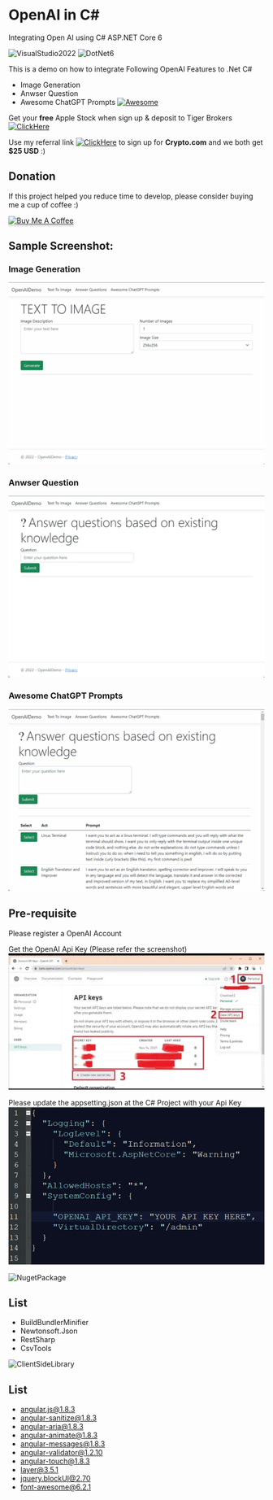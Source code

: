 # OpenAI in C#

Integrating Open AI using C# ASP.NET Core 6

<img src="https://img.shields.io/badge/VisualStudio-2022-blueviolet?logo=visualstudio" alt="VisualStudio2022">
<img src="https://img.shields.io/badge/core-6-brightgreen?logo=dotnet" alt="DotNet6">

This is a demo on how to integrate Following OpenAI Features to .Net C#

- Image Generation
- Anwser Question
- Awesome ChatGPT Prompts [![Awesome](https://cdn.rawgit.com/sindresorhus/awesome/d7305f38d29fed78fa85652e3a63e154dd8e8829/media/badge.svg)](https://github.com/f/awesome-chatgpt-prompts)

Get your **free** Apple Stock when sign up & deposit to Tiger Brokers
[![ClickHere](https://img.shields.io/badge/ClickMe-success?logo=Cliqz&?style=for-the-badge)](https://www.tigerbrokers.com.sg/activity/market/2022/welcome-sgp?template=AC1665389958774ybmreB&is_invite=true&utm_campaign=AC1665474511368tEOtbt&adcode=AC1665474511368tEOtbt&utm_medium=more_share&skin=1&edition=fundamental&shareID=fe086bba2a43a2b41bfc5bce405eea86&platform=android&account_display=standard&original_module=my_profile_activity&invite=E9WV2L&lang=en_US&utm_source=invite)

Use my referral link [![ClickHere](https://img.shields.io/badge/ClickMe-success?logo=Cliqz&?style=for-the-badge)](https://crypto.com/app/gmdvtgv38s) to sign up for **Crypto.com** and we both get **$25 USD** :)

## Donation

If this project helped you reduce time to develop, please consider buying me a cup of coffee :)

<a href="https://www.buymeacoffee.com/ongyishen" 
target="_blank">
<img src="https://www.buymeacoffee.com/assets/img/custom_images/orange_img.png" 
alt="Buy Me A Coffee" style="height: 41px !important;width: 174px !important;box-shadow: 0px 3px 2px 0px rgba(190, 190, 190, 0.5) !important;-webkit-box-shadow: 0px 3px 2px 0px rgba(190, 190, 190, 0.5) !important;" ></a>

## Sample Screenshot:

### Image Generation

<img src="https://github.com/ongyishen/OpenAICSharp/blob/main/img/TextToImage.gif?raw=true" />

### Anwser Question

<img src="https://github.com/ongyishen/OpenAICSharp/blob/main/img/AnswerQuestion.gif?raw=true" />

### Awesome ChatGPT Prompts

<img src="https://github.com/ongyishen/OpenAICSharp/blob/main/img/AwesomeAnswerQuestion.gif?raw=true" />

## Pre-requisite

Please register a OpenAI Account

Get the OpenAI Api Key (Please refer the screenshot)
<img src="https://github.com/ongyishen/OpenAICSharp/blob/main/img/OpenAIApiKey.png?raw=true" />

Please update the appsetting.json at the C# Project with your Api Key
<img src="https://github.com/ongyishen/OpenAICSharp/blob/main/img/AppSetting.png?raw=true" />

<img src="https://img.shields.io/badge/NugetPackage-blueviolet?logo=visualstudio" alt="NugetPackage">

## List

- BuildBundlerMinifier
- Newtonsoft.Json
- RestSharp
- CsvTools

<img src="https://img.shields.io/badge/ClientSideLibrary-blueviolet?logo=visualstudio" alt="ClientSideLibrary">

## List

- angular.js@1.8.3
- angular-sanitize@1.8.3
- angular-aria@1.8.3
- angular-animate@1.8.3
- angular-messages@1.8.3
- angular-validator@1.2.10
- angular-touch@1.8.3
- layer@3.5.1
- jquery.blockUI@2.70
- font-awesome@6.2.1
